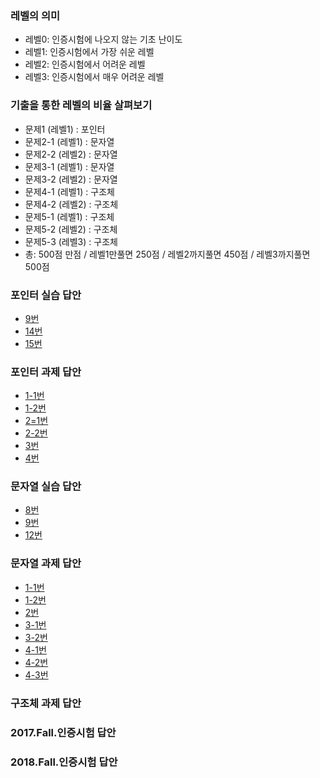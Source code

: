 ### 레벨의 의미
- 레벨0: 인증시험에 나오지 않는 기초 난이도
- 레벨1: 인증시험에서 가장 쉬운 레벨
- 레벨2: 인증시험에서 어려운 레벨
- 레벨3: 인증시험에서 매우 어려운 레벨

### 기출을 통한 레벨의 비율 살펴보기
- 문제1 (레벨1) : 포인터
- 문제2-1 (레벨1) : 문자열
- 문제2-2 (레벨2) : 문자열 
- 문제3-1 (레벨1) : 문자열
- 문제3-2 (레벨2) : 문자열
- 문제4-1 (레벨1) : 구조체
- 문제4-2 (레벨2) : 구조체
- 문제5-1 (레벨1) : 구조체
- 문제5-2 (레벨2) : 구조체
- 문제5-3 (레벨3) : 구조체
- 총: 500점 만점 / 레벨1만풀면 250점 / 레벨2까지풀면 450점 / 레벨3까지풀면 500점



### 포인터 실습 답안
- [9번](https://github.com/sejongresearch/2019.Fall.AdvancedC/issues/45)
- [14번](https://github.com/sejongresearch/2019.Fall.AdvancedC/issues/46)
- [15번](https://github.com/sejongresearch/2019.Fall.AdvancedC/issues/47)


### 포인터 과제 답안
- [1-1번](https://github.com/sejongresearch/2019.Fall.AdvancedC/issues/32)
- [1-2번](https://github.com/sejongresearch/2019.Fall.AdvancedC/issues/33)
- [2=1번](https://github.com/sejongresearch/2019.Fall.AdvancedC/issues/34)
- [2-2번](https://github.com/sejongresearch/2019.Fall.AdvancedC/issues/35)
- [3번](https://github.com/sejongresearch/2019.Fall.AdvancedC/issues/36)
- [4번](https://github.com/sejongresearch/2019.Fall.AdvancedC/issues/37)


### 문자열 실습 답안
- [8번](https://github.com/sejongresearch/2019.Fall.AdvancedC/issues/42)
- [9번](https://github.com/sejongresearch/2019.Fall.AdvancedC/issues/43)
- [12번](https://github.com/sejongresearch/2019.Fall.AdvancedC/issues/44)


### 문자열 과제 답안
- [1-1번](https://github.com/sejongresearch/2019.Fall.AdvancedC/issues/24)
- [1-2번](https://github.com/sejongresearch/2019.Fall.AdvancedC/issues/25)
- [2번](https://github.com/sejongresearch/2019.Fall.AdvancedC/issues/26)
- [3-1번](https://github.com/sejongresearch/2019.Fall.AdvancedC/issues/27)
- [3-2번](https://github.com/sejongresearch/2019.Fall.AdvancedC/issues/28)
- [4-1번](https://github.com/sejongresearch/2019.Fall.AdvancedC/issues/29)
- [4-2번](https://github.com/sejongresearch/2019.Fall.AdvancedC/issues/30)
- [4-3번](https://github.com/sejongresearch/2019.Fall.AdvancedC/issues/31)

### 구조체 과제 답안

### 2017.Fall.인증시험 답안


### 2018.Fall.인증시험 답안

